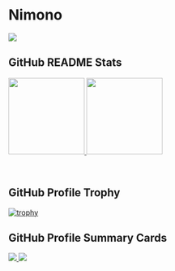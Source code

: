 # Nimono

<a href="">
  <img src="https://github-readme-stats.vercel.app/api/wakatime?username=Nimono&theme=onedark&layout=compact&langs_count=10" />
<a/>

## GitHub README Stats
<p align="left">
  <a href="https://github.com/anuraghazra/github-readme-stats">
    <img height="150px" src="https://github-readme-stats.vercel.app/api/top-langs/?username=Nimono-sleep-well&layout=compact&theme=tokyonight" />
  </a>
  <a href="https://github.com/anuraghazra/github-readme-stats">
    <img height="150px" src="https://github-readme-stats.vercel.app/api?username=Nimono-sleep-well&theme=tokyonight&show_icons=true" />
  </a>
</p>
<br />

## GitHub Profile Trophy
[![trophy](https://github-profile-trophy.vercel.app/?username=Nimono-sleep-well&theme=tokyonight&column=7)](https://github.com/ryo-ma/github-profile-trophy)

## GitHub Profile Summary Cards
<a href="https://github.com/vn7n24fzkq/github-profile-summary-cards">
  <img src="http://github-profile-summary-cards.vercel.app/api/cards/profile-details?username=Nimono-sleep-well&theme=tokyonight" />
<a/>
<a>
  <img src="http://github-profile-summary-cards.vercel.app/api/cards/productive-time?username=Nimono-sleep-well&theme=tokyonight&utcOffset=9" />
</a>
